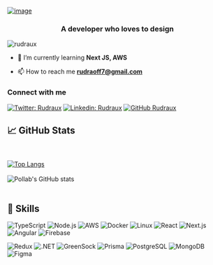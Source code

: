 
[![image](https://www.linkpicture.com/q/hh_1.png)](https://www.linkpicture.com/view.php?img=LPic63e26cafc7236269253868)



<!-- <h1 align="center">Hi 👋, I'm Pollab</h1> -->
<h3 align="center">A developer who loves to design</h3>

<p align="left"> <img src="https://komarev.com/ghpvc/?username=rudraux&label=Profile%20views&color=0e75b6&style=flat" alt="rudraux" /> </p>



<!-- - 🔭 I’m currently working on **[simple-social-media-app](https://social-media-rudraux.vercel.app/)** -->

- 🌱 I’m currently learning **Next JS, AWS**

- 📫 How to reach me **rudraoff7@gmail.com**

<h3 align="left">Connect with me</h3>

[![Twitter: Rudraux](https://img.shields.io/twitter/follow/rudraux?style=social)](https://twitter.com/rudraux)
[![Linkedin: Rudraux](https://img.shields.io/badge/-rudraux-blue?style=flat-square&logo=Linkedin&logoColor=white&link=https://www.linkedin.com/in/rudraux/)](https://www.linkedin.com/in/rudraux/)
[![GitHub Rudraux](https://img.shields.io/github/followers/rudraux?label=follow&style=social)](https://github.com/RudraUX)

## &#x1f4c8; GitHub Stats

<br>

[![Top Langs](https://github-readme-stats.vercel.app/api/top-langs/?username=rudraux&langs_count=6&show_icons=true&theme=dark)](https://github.com/rudraux/github-readme-stats)
<br>
<br>
![Pollab's GitHub stats](https://github-readme-stats.vercel.app/api?username=rudraux&show_icons=true&theme=dark)
<br>
<br>

## 💼 Skills

![TypeScript](https://img.shields.io/badge/-TypeScript-000?&logo=TypeScript)
![Node.js](https://img.shields.io/badge/-Node.js-000?&logo=node.js)
![AWS](https://img.shields.io/badge/-AWS-000?&logo=Amazon-AWS&logoColor=F90)
![Docker](https://img.shields.io/badge/-Docker-000?&logo=Docker)
![Linux](https://img.shields.io/badge/-Linux-000?&logo=Linux)
![React](https://img.shields.io/badge/-React-000?&logo=React)
![Next.js](https://img.shields.io/badge/-Next.js-000?&logo=Next.js)
![Angular](https://img.shields.io/badge/-Angular-000?&logo=Angular)
![Firebase](https://img.shields.io/badge/-Firebase-000?&logo=Firebase)
<br>

![Redux](https://img.shields.io/badge/-Redux-000?&logo=Redux)
![.NET](https://img.shields.io/badge/-.NET-000?&logo=.NET)
![GreenSock](https://img.shields.io/badge/-GreenSock-000?&logo=GreenSock)
![Prisma](https://img.shields.io/badge/-Prisma-000?&logo=Prisma)
![PostgreSQL](https://img.shields.io/badge/-PostgreSQL-000?&logo=PostgreSQL)
![MongoDB](https://img.shields.io/badge/-MongoDB-000?&logo=MongoDB)
![Figma](https://img.shields.io/badge/-Figma-000?&logo=Figma)


